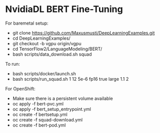 # NvidiaDL BERT Fine-Tuning

For baremetal setup:
 - git clone https://github.com/Maxusmusti/DeepLearningExamples.git
 - cd DeepLearningExamples/
 - git checkout -b vgpu origin/vgpu
 - cd TensorFlow2/LanguageModeling/BERT/
 - bash scripts/data_download.sh squad

To run:
 - bash scripts/docker/launch.sh
 - bash scripts/run_squad.sh 1 12 5e-6 fp16 true large 1.1 2

For OpenShift:
 - Make sure there is a persistent volume available
 - oc apply -f bert-pvc.yml
 - oc apply -f bert_setup_entrypoint.yml
 - oc create -f bertsetup.yml
 - oc create -f squad-download.yml
 - oc create -f bert-pod.yml 
